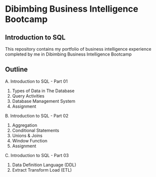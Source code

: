 # Dibimbing Business Intelligence Bootcamp
## Introduction to SQL

This repository contains my portfolio of business intelligence experience completed by me in Dibimbing Business Intelligence Bootcamp

## Outline
A. Introduction to SQL - Part 01
1. Types of Data in The Database
2. Query Activities
3. Database Management System
4. Assignment

B. Introduction to SQL - Part 02
1. Aggregation
2. Conditional Statements
3. Unions & Joins
4. Window Function
5. Assignment

C. Introduction to SQL - Part 03
1. Data Definition Language (DDL)
2. Extract Transform Load (ETL)

